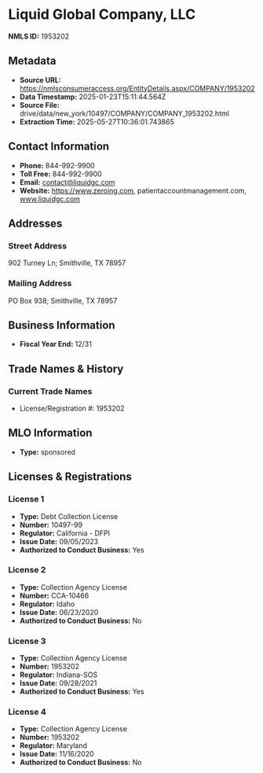 # Liquid Global Company, LLC

**NMLS ID:** 1953202

## Metadata
- **Source URL:** https://nmlsconsumeraccess.org/EntityDetails.aspx/COMPANY/1953202
- **Data Timestamp:** 2025-01-23T15:11:44.564Z
- **Source File:** drive/data/new_york/10497/COMPANY/COMPANY_1953202.html
- **Extraction Time:** 2025-05-27T10:36:01.743865

## Contact Information
- **Phone:** 844-992-9900
- **Toll Free:** 844-992-9900
- **Email:** contact@liquidgc.com
- **Website:** https://www.zeroing.com, patientaccountmanagement.com, www.liquidgc.com

## Addresses
### Street Address
902 Turney Ln; Smithville, TX 78957

### Mailing Address
PO Box 938; Smithville, TX 78957

## Business Information
- **Fiscal Year End:** 12/31

## Trade Names & History
### Current Trade Names
- License/Registration #: 1953202

## MLO Information
- **Type:** sponsored

## Licenses & Registrations

### License 1
- **Type:** Debt Collection License
- **Number:** 10497-99
- **Regulator:** California - DFPI
- **Issue Date:** 09/05/2023
- **Authorized to Conduct Business:** Yes

### License 2
- **Type:** Collection Agency License
- **Number:** CCA-10466
- **Regulator:** Idaho
- **Issue Date:** 06/23/2020
- **Authorized to Conduct Business:** No

### License 3
- **Type:** Collection Agency License
- **Number:** 1953202
- **Regulator:** Indiana-SOS
- **Issue Date:** 09/28/2021
- **Authorized to Conduct Business:** Yes

### License 4
- **Type:** Collection Agency License
- **Number:** 1953202
- **Regulator:** Maryland
- **Issue Date:** 11/16/2020
- **Authorized to Conduct Business:** No
